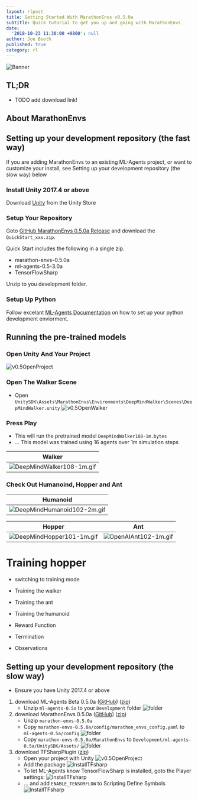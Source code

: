 ```yaml
---
layout: rlpost
title: Getting Started With MarathonEnvs v0.5.0a
subtitle: Quick tutorial to get you up and going with MarathonEnvs
date:
  '2018-10-23 11:30:00 +0800': null
author: Joe Booth
published: true
category: rl
---
```

![Banner](/images/MarathonEnvsBanner.gif)
## TL;DR
* TODO add download link!

## About MarathonEnvs

## Setting up your development repository (the fast way)

If you are adding MarathonEnvs to an existing ML-Agents project, or want to customize your install, see Setting up your development repository (the slow way) below

### Install Unity 2017.4 or above 

Download [Unity](https://store.unity.com/download) from the Unity Store


### Setup Your Repository

Goto [GitHub MarathonEnvs 0.5.0a Release](https://github.com/Unity-Technologies/marathon-envs/releases/tag/0.5.0a) and download the `QuickStart_xxx.zip`. 

Quick Start includes the following in a single zip.
   * marathon-envs-0.5.0a
   * ml-agents-0.5-3.0a
   * TensorFlowSharp
   
Unzip to you development folder.


### Setup Up Python

Follow excelant [ML-Agents Documentation](https://github.com/Unity-Technologies/ml-agents/blob/master/docs/Installation.md#install-python-and-mlagents-package) on how to set up your python development enviorment.


## Running the pre-trained models

### Open Unity And Your Project
   ![v0.5OpenProject](/images/v0.5OpenProject.png)


### Open The Walker Scene
   * Open `UnitySDK⁩\Assets⁩\MarathonEnvs⁩\Environments⁩\DeepMindWalker⁩\Scenes⁩\DeepMindWalker.unity`
   ![v0.5OpenWalker](/images/v0.5OpenWalker.png)

### Press Play
   * This will run the pretrained model `DeepMindWalker108-1m.bytes` 
   * ... This model was trained using 16 agents over 1m simulation steps

| Walker |
|--|
| ![DeepMindWalker108-1m.gif](/images/DeepMindWalker108-1m.gif) |


### Check Out Humanoind, Hopper and Ant
| Humanoid |
|--|
| ![DeepMindHumanoid102-2m.gif](/images/DeepMindHumanoid102-2m.gif) |

| Hopper | Ant |
|--|--|
| ![DeepMindHopper101-1m.gif](/images/DeepMindHopper101-1m.gif) | ![OpenAIAnt102-1m.gif](/images/OpenAIAnt102-1m.gif) |


# Training hopper
* switching to training mode

* Training the walker
* Training the ant
* Training the humanoid

 * Reward Function
 * Termination
 * Observations



## Setting up your development repository (the slow way)
* Ensure you have Unity 2017.4 or above

1. download ML-Agents Beta 0.5.0a ([GitHub](https://github.com/Unity-Technologies/ml-agents/releases/tag/0.5.0a)) ([zip](https://github.com/Unity-Technologies/ml-agents/archive/0.5.0a.zip))
   * Unzip `ml-agents-0.5a` to your `Development` folder 
   ![folder](/images/v0.5ml-agents-0.5a.png)
1. download MarathonEnvs 0.5.0a ([GitHub](https://github.com/Unity-Technologies/marathon-envs/releases/tag/0.5.0a)) ([zip](https://github.com/Unity-Technologies/marathon-envs/archive/0.5.0a.zip))
   * Unzip `⁨marathon-envs-0.5.0a⁩`
   * Copy `⁨marathon-envs-0.5.0a⁩/config/marathon_envs_config.yaml` to `ml-agents-0.5a⁩/config⁩`
   ![folder](/images/v0.5config.png)
   * Copy `⁨marathon-envs-0.5.0a⁩/MarathonEnvs` to `Development⁩/ml-agents-0.5a/UnitySDK/Assets/⁩`
   ![folder](/images/v0.5assets.png)
1. download TFSharpPlugin ([zip](https://s3.amazonaws.com/unity-ml-agents/0.5/TFSharpPlugin.unitypackage))
   * Open your project with Unity
   ![v0.5OpenProject](/images/v0.5OpenProject.png)
   * Add the package
   ![InstallTFsharp](/images/v0.5InstallTFsharp.png)
   * To let ML-Agents know TensorFlowSharp is installed, goto the Player settings:
   ![InstallTFsharp](/images/v0.5PlayerSettings1.png)
   * ... and add `ENABLE_TENSORFLOW` to Scripting Define Symbols
   ![InstallTFsharp](/images/v0.5PlayerSettings2.png)
